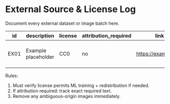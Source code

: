 # External Source & License Log

Document every external dataset or image batch here.

| id | description | license | attribution_required | link | date_added | notes |
|----|-------------|---------|----------------------|------|------------|-------|
| EX01 | Example placeholder | CC0 | no | https://example.org | 2025-09-30 | replace with real entries |

Rules:
1. Must verify license permits ML training + redistribution if needed.
2. If attribution required: track exact required text.
3. Remove any ambiguous-origin images immediately.
